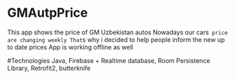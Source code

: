 # GMAutpPrice

This app shows the price of GM Uzbekistan autos
Nowadays our cars` price are changing weekly
That`s why i decided to help people inform the new up to date prices
App is working offline as well

#Technologies
Java, 
Firebase + Realtime database,
Room Persistence Library, 
Retrofit2,
butterknife
